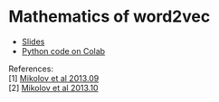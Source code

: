 # Mathematics of word2vec

* [Slides](w2v_VTECH_2021_11_17.pdf)
* [Python code on Colab](w2v_VTECH_2021_11_15.ipynb)

References:<br>
 [1] [Mikolov et al 2013.09](https://arxiv.org/pdf/1301.3781.pdf)<br>
 [2] [Mikolov et al 2013.10](https://arxiv.org/pdf/1310.4546.pdf)
